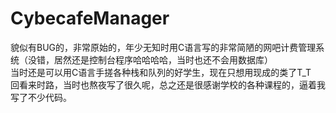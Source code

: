 # CybecafeManager
貌似有BUG的，非常原始的，年少无知时用C语言写的非常简陋的网吧计费管理系统（没错，居然还是控制台程序哈哈哈哈，当时也还不会用数据库）    
当时还是可以用C语言手搓各种栈和队列的好学生，现在只想用现成的类了T_T    
回看来时路，当时也熬夜写了很久呢，总之还是很感谢学校的各种课程的，逼着我写了不少代码。    
